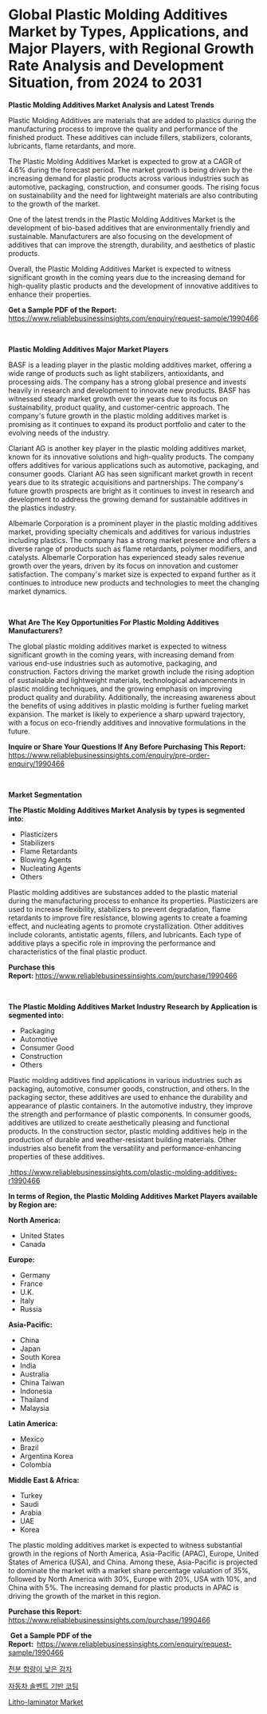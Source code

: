 <p><h1>Global Plastic Molding Additives Market by Types, Applications, and Major Players, with Regional Growth Rate Analysis and Development Situation, from 2024 to 2031</h1></p><p><strong>Plastic Molding Additives Market Analysis and Latest Trends</strong></p>
<p><p>Plastic Molding Additives are materials that are added to plastics during the manufacturing process to improve the quality and performance of the finished product. These additives can include fillers, stabilizers, colorants, lubricants, flame retardants, and more.</p><p>The Plastic Molding Additives Market is expected to grow at a CAGR of 4.6% during the forecast period. The market growth is being driven by the increasing demand for plastic products across various industries such as automotive, packaging, construction, and consumer goods. The rising focus on sustainability and the need for lightweight materials are also contributing to the growth of the market.</p><p>One of the latest trends in the Plastic Molding Additives Market is the development of bio-based additives that are environmentally friendly and sustainable. Manufacturers are also focusing on the development of additives that can improve the strength, durability, and aesthetics of plastic products.</p><p>Overall, the Plastic Molding Additives Market is expected to witness significant growth in the coming years due to the increasing demand for high-quality plastic products and the development of innovative additives to enhance their properties.</p></p>
<p><strong>Get a Sample PDF of the Report:&nbsp;</strong> <a href="https://www.reliablebusinessinsights.com/enquiry/request-sample/1990466">https://www.reliablebusinessinsights.com/enquiry/request-sample/1990466</a></p>
<p>&nbsp;</p>
<p><strong>Plastic Molding Additives Major Market Players</strong></p>
<p><p>BASF is a leading player in the plastic molding additives market, offering a wide range of products such as light stabilizers, antioxidants, and processing aids. The company has a strong global presence and invests heavily in research and development to innovate new products. BASF has witnessed steady market growth over the years due to its focus on sustainability, product quality, and customer-centric approach. The company's future growth in the plastic molding additives market is promising as it continues to expand its product portfolio and cater to the evolving needs of the industry.</p><p>Clariant AG is another key player in the plastic molding additives market, known for its innovative solutions and high-quality products. The company offers additives for various applications such as automotive, packaging, and consumer goods. Clariant AG has seen significant market growth in recent years due to its strategic acquisitions and partnerships. The company's future growth prospects are bright as it continues to invest in research and development to address the growing demand for sustainable additives in the plastics industry.</p><p>Albemarle Corporation is a prominent player in the plastic molding additives market, providing specialty chemicals and additives for various industries including plastics. The company has a strong market presence and offers a diverse range of products such as flame retardants, polymer modifiers, and catalysts. Albemarle Corporation has experienced steady sales revenue growth over the years, driven by its focus on innovation and customer satisfaction. The company's market size is expected to expand further as it continues to introduce new products and technologies to meet the changing market dynamics.</p></p>
<p>&nbsp;</p>
<p><strong>What Are The Key Opportunities For Plastic Molding Additives Manufacturers?</strong></p>
<p><p>The global plastic molding additives market is expected to witness significant growth in the coming years, with increasing demand from various end-use industries such as automotive, packaging, and construction. Factors driving the market growth include the rising adoption of sustainable and lightweight materials, technological advancements in plastic molding techniques, and the growing emphasis on improving product quality and durability. Additionally, the increasing awareness about the benefits of using additives in plastic molding is further fueling market expansion. The market is likely to experience a sharp upward trajectory, with a focus on eco-friendly additives and innovative formulations in the future.</p></p>
<p><strong>Inquire or Share Your Questions If Any Before Purchasing This Report:</strong> <a href="https://www.reliablebusinessinsights.com/enquiry/pre-order-enquiry/1990466">https://www.reliablebusinessinsights.com/enquiry/pre-order-enquiry/1990466</a></p>
<p>&nbsp;</p>
<p><strong>Market Segmentation</strong></p>
<p><strong>The Plastic Molding Additives Market Analysis by types is segmented into:</strong></p>
<p><ul><li>Plasticizers</li><li>Stabilizers</li><li>Flame Retardants</li><li>Blowing Agents</li><li>Nucleating Agents</li><li>Others</li></ul></p>
<p><p>Plastic molding additives are substances added to the plastic material during the manufacturing process to enhance its properties. Plasticizers are used to increase flexibility, stabilizers to prevent degradation, flame retardants to improve fire resistance, blowing agents to create a foaming effect, and nucleating agents to promote crystallization. Other additives include colorants, antistatic agents, fillers, and lubricants. Each type of additive plays a specific role in improving the performance and characteristics of the final plastic product.</p></p>
<p><strong>Purchase this Report:&nbsp;</strong><a href="https://www.reliablebusinessinsights.com/purchase/1990466">https://www.reliablebusinessinsights.com/purchase/1990466</a></p>
<p>&nbsp;</p>
<p><strong>The Plastic Molding Additives Market Industry Research by Application is segmented into:</strong></p>
<p><ul><li>Packaging</li><li>Automotive</li><li>Consumer Good</li><li>Construction</li><li>Others</li></ul></p>
<p><p>Plastic molding additives find applications in various industries such as packaging, automotive, consumer goods, construction, and others. In the packaging sector, these additives are used to enhance the durability and appearance of plastic containers. In the automotive industry, they improve the strength and performance of plastic components. In consumer goods, additives are utilized to create aesthetically pleasing and functional products. In the construction sector, plastic molding additives help in the production of durable and weather-resistant building materials. Other industries also benefit from the versatility and performance-enhancing properties of these additives.</p></p>
<p><a href="https://www.reliablebusinessinsights.com/plastic-molding-additives-r1990466">&nbsp;https://www.reliablebusinessinsights.com/plastic-molding-additives-r1990466</a></p>
<p><strong>In terms of Region, the Plastic Molding Additives Market Players available by Region are:</strong></p>
<p>
    <p> <strong> North America: </strong>
        <ul>
            <li>United States</li>
            <li>Canada</li>
        </ul>
        </p> 
    <p> <strong> Europe: </strong>
        <ul>
            <li>Germany</li>
            <li>France</li>
            <li>U.K.</li>
            <li>Italy</li>
            <li>Russia</li>
        </ul>
        </p> 
    <p> <strong> Asia-Pacific: </strong>
        <ul>
            <li>China</li>
            <li>Japan</li>
            <li>South Korea</li>
            <li>India</li>
            <li>Australia</li>
            <li>China Taiwan</li>
            <li>Indonesia</li>
            <li>Thailand</li>
            <li>Malaysia</li>
        </ul>
        </p> 
    <p> <strong> Latin America: </strong>
        <ul>
            <li>Mexico</li>
            <li>Brazil</li>
            <li>Argentina Korea</li>
            <li>Colombia</li>
        </ul>
        </p> 
    <p> <strong> Middle East & Africa: </strong>
        <ul>
            <li>Turkey</li>
            <li>Saudi</li>
            <li>Arabia</li>
            <li>UAE</li>
            <li>Korea</li>
        </ul>
    </p>
    </p>
<p><p>The plastic molding additives market is expected to witness substantial growth in the regions of North America, Asia-Pacific (APAC), Europe, United States of America (USA), and China. Among these, Asia-Pacific is projected to dominate the market with a market share percentage valuation of 35%, followed by North America with 30%, Europe with 20%, USA with 10%, and China with 5%. The increasing demand for plastic products in APAC is driving the growth of the market in this region.</p></p>
<p><strong>Purchase this Report: </strong><a href="https://www.reliablebusinessinsights.com/purchase/1990466">https://www.reliablebusinessinsights.com/purchase/1990466</a></p>
<p>&nbsp;<strong>Get a Sample PDF of the Report:&nbsp;&nbsp;</strong><a href="https://www.reliablebusinessinsights.com/enquiry/request-sample/1990466">https://www.reliablebusinessinsights.com/enquiry/request-sample/1990466</a></p>
<p><strong></strong></p>
<p><p><a href="https://medium.com/@lizaheller2023/%EC%A0%80%EC%A0%84%EB%B6%84-%EA%B0%90%EC%86%8C-%EA%B0%90%EC%9E%90-%EC%8B%9C%EC%9E%A5-%EC%A0%90%EC%9C%A0%EC%9C%A8-%ED%81%AC%EA%B8%B0-%EB%8F%99%ED%96%A5-%EC%82%B0%EC%97%85-%EB%B6%84%EC%84%9D-%EB%B3%B4%EA%B3%A0%EC%84%9C-%EC%9D%91%EC%9A%A9-%ED%94%84%EB%A1%9C%EA%B7%B8%EB%9E%A8%EB%B3%84-%EB%86%8D%EB%B6%80-%EC%86%8C%EB%A7%A4-%EB%8C%80%ED%98%95-%EB%86%8D%EC%9E%A5-%EC%9C%A0%ED%98%95%EB%B3%84-%EA%B8%B0%EC%A1%B4-%EC%9C%A0%ED%98%95-%EB%A7%88%EC%9D%B4%ED%81%AC%EB%A1%9C%ED%8C%8C-%EC%9C%A0%ED%98%95-%EB%B0%8F-2024-2031%EB%85%84-%EC%98%88%EC%B8%A1-5b1346d6f17f">전분 함량이 낮은 감자</a></p><p><a href="https://medium.com/@biplobchandroroy2001/%EC%9E%90%EB%8F%99%EC%B0%A8-%EC%9A%A9-%EC%86%94%EB%B2%A4%ED%8A%B8-%EA%B8%B0%EB%B0%98-%EC%BD%94%ED%8C%85-%EC%8B%9C%EC%9E%A5-%EA%B7%9C%EB%AA%A8-%EC%A0%90%EC%9C%A0%EC%9C%A8-%EB%B0%8F-%ED%8A%B8%EB%A0%8C%EB%93%9C-%EB%B6%84%EC%84%9D-%EB%B3%B4%EA%B3%A0%EC%84%9C-%EC%B5%9C%EC%A2%85-%EC%82%AC%EC%9A%A9%EC%B2%98-%EC%9E%90%EB%8F%99%EC%B0%A8-%EC%88%98%EB%A6%AC-%ED%99%98%EA%B2%BD-%EB%B3%B4%EC%A1%B4-%EA%B8%B0%ED%83%80-%EC%9B%90%EB%A3%8C%EB%B3%84-%EB%B0%8F-2031%EB%85%84%EA%B9%8C%EC%A7%80%EC%9D%98-%EC%98%88%EC%B8%A1-636a10634cbf">자동차 솔벤트 기반 코팅</a></p><p><a href="https://view.publitas.com/reportprime-1/global-litho-laminator-market-opportunities-and-forecast-for-period-from-2024-to-2031/">Litho-laminator Market</a></p></p>